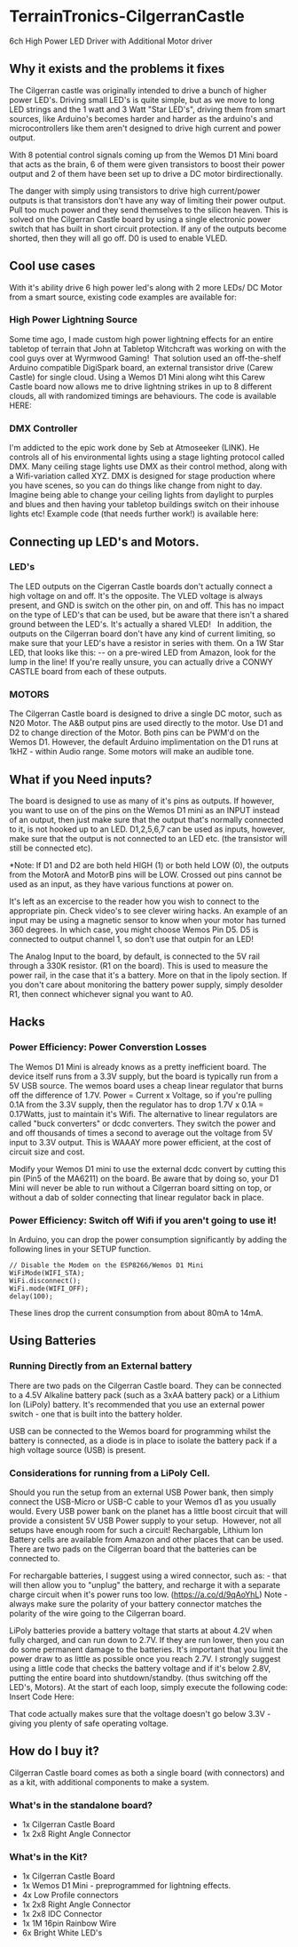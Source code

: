 # TerrainTronics-CilgerranCastle
6ch High Power LED Driver with Additional Motor driver

## Why it exists and the problems it fixes
The Cilgerran castle was originally intended to drive a bunch of higher power LED's. Driving small LED's is quite simple, but as we move to long LED strings and the 1 watt and 3 Watt "Star LED's", driving them from smart sources, like Arduino's becomes harder and harder as the arduino's and microcontrollers like them aren't designed to drive high current and power output.

With 8 potential control signals coming up from the Wemos D1 Mini board that acts as the brain, 6 of them were given transistors to boost their power output and 2 of them have been set up to drive a DC motor birdirectionally. 

The danger with simply using transistors to drive high current/power outputs is that transistors don't have any way of limiting their power output. Pull too much power and they send themselves to the silicon heaven. This is solved on the Cilgerran Castle board by using a single electronic power switch that has built in short circuit protection. If any of the outputs become shorted, then they will all go off.  D0 is used to enable VLED. 

## Cool use cases
With it's ability drive 6 high power led's along with 2 more LEDs/ DC Motor from a smart source, existing code examples are available for:

### High Power Lightning Source
Some time ago, I made custom high power lightning effects for an entire tabletop of terrain that John at Tabletop Witchcraft was working on with the cool guys over at Wyrmwood Gaming! 
That solution used an off-the-shelf Arduino compatible DigiSpark board, an external transistor drive (Carew Castle) for single cloud. 
Using a Wemos D1 Mini along wiht this Carew Castle board now allows me to drive lightning strikes in up to 8 different clouds, all with randomized timings are behaviours. The code is available HERE:

### DMX Controller
I'm addicted to the epic work done by Seb at Atmoseeker (LINK). He controls all of his environmental lights using a stage lighting protocol called DMX. Many ceiling stage lights use DMX as their control method, along with a Wifi-variation called XYZ. 
DMX is designed for stage production where you have scenes, so you can do things like change from night to day. Imagine being able to change your ceiling lights from daylight to purples and blues and then having your tabletop buildings switch on their inhouse lights etc!
Example code (that needs further work!) is available here:

## Connecting up LED's and Motors.

### LED's
The LED outputs on the Cigerran Castle boards don't actually connect a high voltage on and off. It's the opposite. The VLED voltage is always present, and GND is switch on the other pin, on and off. This has no impact on the type of LED's that can be used, but be aware that there isn't a shared ground between the LED's. It's actually a shared VLED!
 
In addition, the outputs on the Cilgerran board don't have any kind of current limiting, so make sure that your LED's have a resistor in series with them. On a 1W Star LED, that looks like this: -- on a pre-wired LED from Amazon, look for the lump in the line! If you're really unsure, you can actually drive a CONWY CASTLE board from each of these outputs.

### MOTORS
The Cilgerran Castle board is designed to drive a single DC motor, such as N20 Motor. The A&B output pins are used directly to the motor. Use D1 and D2 to change direction of the Motor. Both pins can be PWM'd on the Wemos D1. However, the default Arduino implimentation on the D1 runs at 1kHZ - within Audio range. Some motors will make an audible tone.

## What if you Need inputs?
The board is designed to use as many of it's pins as outputs. If however, you want to use on of the pins on the Wemos D1 mini as an INPUT instead of an output, then just make sure that the output that's normally connected to it, is not hooked up to an LED.
D1,2,5,6,7 can be used as inputs, however, make sure that the output is not connected to an LED etc. (the transistor will still be connected etc).

*Note: If D1 and D2 are both held HIGH (1) or both held LOW (0), the outputs from the MotorA and MotorB pins will be LOW.
Crossed out pins cannot be used as an input, as they have various functions at power on.

It's left as an excercise to the reader how you wish to connect to the appropriate pin. Check video's to see clever wiring hacks. 
An example of an input may be using a magnetic sensor to know when your motor has turned 360 degrees. In which case, you might choose Wemos Pin D5. D5 is connected to output channel 1, so don't use that outpin for an LED!

The Analog Input to the board, by default, is connected to the 5V rail through a 330K resistor. (R1 on the board). This is used to measure the power rail, in the case that it's a battery. More on that in the lipoly section.
If you don't care about monitoring the battery power supply, simply desolder R1, then connect whichever signal you want to A0.


## Hacks

### Power Efficiency: Power Converstion Losses
The Wemos D1 Mini is already knows as a pretty inefficient board. The device itself runs from a 3.3V supply, but the board is typically run from a 5V USB source. The wemos board uses a cheap linear regulator that burns off the difference of 1.7V.
Power = Current x Voltage, so if you're pulling 0.1A from the 3.3V supply, then the regulator has to drop 1.7V x 0.1A = 0.17Watts, just to maintain it's Wifi.
The alternative to linear regulators are called "buck converters" or dcdc converters. They switch the power and and off thousands of times a second to average out the voltage from 5V input to 3.3V output. This is WAAAY more power efficient, at the cost of circuit size and cost.
 
Modify your Wemos D1 mini to use the external dcdc convert by cutting this pin (Pin5 of the MA6211) on the board. Be aware that by doing so, your D1 Mini will never be able to run without a Cilgerran board sitting on top, or without a dab of solder connecting that linear regulator back in place.

### Power Efficiency: Switch off Wifi if you aren't going to use it!

In Arduino, you can drop the power consumption significantly by adding the following lines in your SETUP function.

```
// Disable the Modem on the ESP8266/Wemos D1 Mini
WiFiMode(WIFI_STA);
WiFi.disconnect(); 
WiFi.mode(WIFI_OFF);
delay(100);
```


These lines drop the current consumption from about 80mA to 14mA.

## Using Batteries

### Running Directly from an External battery
There are two pads on the Cilgerran Castle board. They can be connected to a 4.5V Alkaline battery pack (such as a 3xAA battery pack) or a Lithium Ion (LiPoly) battery. It's recommended that you use an external power switch - one that is built into the battery holder.

USB can be connected to the Wemos board for programming whilst the battery is connected, as a diode is in place to isolate the battery pack if a high voltage source (USB) is present.

### Considerations for running from a LiPoly Cell.
Should you run the setup from an external USB Power bank, then simply connect the USB-Micro or USB-C cable to your Wemos d1 as you usually would. Every USB power bank on the planet has a little boost circuit that will provide a consistent 5V USB Power supply to your setup. 
However, not all setups have enough room for such a circuit!
Rechargable, Lithium Ion Battery cells are available from Amazon and other places that can be used. There are two pads on the Cilgerran board that the batteries can be connected to. 

For rechargable batteries, I suggest using a wired connector, such as: - that will then allow you to "unplug" the battery, and recharge it with a separate charge circuit when it's power runs too low. (https://a.co/d/9qAoYhL)
Note - always make sure the polarity of your battery connector matches the polarity of the wire going to the Cilgerran board. 

LiPoly batteries provide a battery voltage that starts at about 4.2V when fully charged, and can run down to 2.7V. If they are run lower, then you can do some permanent damage to the batteries. It's important that you limit the power draw to as little as possible once you reach 2.7V.
I strongly suggest using a little code that checks the battery voltage and if it's below 2.8V, putting the entire board into shutdown/standby. (thus switching off the LED's, Motors).
At the start of each loop, simply execute the following code:
Insert Code Here:

That code actually makes sure that the voltage doesn't go below 3.3V - giving you plenty of safe operating voltage.

## How do I buy it?

Cilgerran Castle board comes as both a single board (with connectors) and as a kit, with additional components to make a system.

### What's in the standalone board?
- 1x Cilgerran Castle Board
- 1x 2x8 Right Angle Connector
  
### What's in the Kit?

- 1x Cilgerran Castle Board
- 1x Wemos D1 Mini - preprogrammed for lightning effects.
- 4x Low Profile connectors
- 1x 2x8 Right Angle Connector
- 1x 2x8 IDC Connector
- 1x 1M 16pin Rainbow Wire
- 6x Bright White LED's
